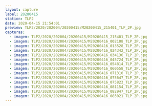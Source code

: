 ```yaml
---
layout: capture
label: 20200415
station: TLP2
date: 2020-04-15 21:54:01
preview: TLP2/2020/202004/20200415/M20200415_215401_TLP_2P.jpg
capturas:
  - imagem: TLP2/2020/202004/20200415/M20200415_215401_TLP_2P.jpg
  - imagem: TLP2/2020/202004/20200415/M20200416_002108_TLP_2P.jpg
  - imagem: TLP2/2020/202004/20200415/M20200416_013528_TLP_2P.jpg
  - imagem: TLP2/2020/202004/20200415/M20200416_024342_TLP_2P.jpg
  - imagem: TLP2/2020/202004/20200415/M20200416_034136_TLP_2P.jpg
  - imagem: TLP2/2020/202004/20200415/M20200416_045724_TLP_2P.jpg
  - imagem: TLP2/2020/202004/20200415/M20200416_054814_TLP_2P.jpg
  - imagem: TLP2/2020/202004/20200415/M20200416_060558_TLP_2P.jpg
  - imagem: TLP2/2020/202004/20200415/M20200416_071310_TLP_2P.jpg
  - imagem: TLP2/2020/202004/20200415/M20200416_075647_TLP_2P.jpg
  - imagem: TLP2/2020/202004/20200415/M20200416_075823_TLP_2P.jpg
  - imagem: TLP2/2020/202004/20200415/M20200416_081154_TLP_2P.jpg
  - imagem: TLP2/2020/202004/20200415/M20200416_082947_TLP_2P.jpg
  - imagem: TLP2/2020/202004/20200415/M20200416_083021_TLP_2P.jpg
---
```

